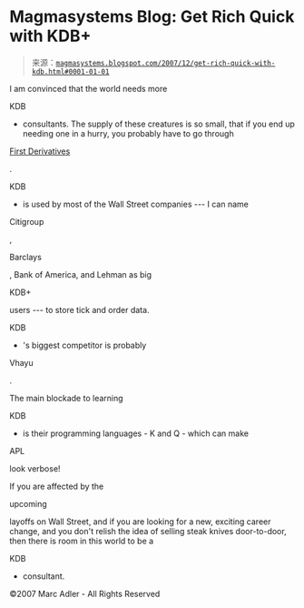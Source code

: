 <!--yml

分类：未分类

date: 2024-05-18 05:05:39

-->

# Magmasystems Blog: Get Rich Quick with KDB+

> 来源：[`magmasystems.blogspot.com/2007/12/get-rich-quick-with-kdb.html#0001-01-01`](http://magmasystems.blogspot.com/2007/12/get-rich-quick-with-kdb.html#0001-01-01)

I am convinced that the world needs more

KDB

+ consultants. The supply of these creatures is so small, that if you end up needing one in a hurry, you probably have to go through

[First Derivatives](http://www.firstderivatives.com/)

.

KDB

+ is used by most of the Wall Street companies --- I can name

Citigroup

,

Barclays

, Bank of America, and Lehman as big

KDB+

users --- to store tick and order data.

KDB

+ 's biggest competitor is probably

Vhayu

.

The main blockade to learning

KDB

+ is their programming languages - K and Q - which can make

APL

look verbose!

If you are affected by the

upcoming

layoffs on Wall Street, and if you are looking for a new, exciting career change, and you don't relish the idea of selling steak knives door-to-door, then there is room in this world to be a

KDB

+ consultant.

©2007 Marc Adler - All Rights Reserved
